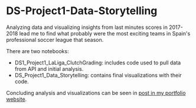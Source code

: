 # DS-Project1-Data-Storytelling
Analyzing data and visualizing insights from last minutes scores in 2017-2018 lead me to find what probably were the most exciting teams in Spain's professional soccer league that season.

There are two notebooks:
* DS1_Project1_LaLiga_ClutchGrading: includes code used to pull data from API and initial analysis.
* DS_Project1_Data_Storytelling: contains final visualizations with their code.

Concluding analysis and visualizations can be seen in [post in my portfolio website](http://carlosgutier.com/2018-11-26-clutch-soccer-goals-in-la-liga/).


